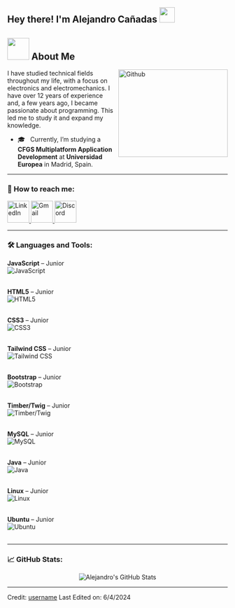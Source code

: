 <h2> Hey there! I'm Alejandro Cañadas <img src="https://media.giphy.com/media/hvRJCLFzcasrR4ia7z/giphy.gif" width="35"></h2>

## <picture><img src="https://github.com/7oSkaaa/7oSkaaa/blob/main/Images/about_me.gif?raw=true" width="50px"></picture> About Me

<img align="right" width="250px" height="200px" alt="Github" src="https://github.com/Mo-Alsehli/Mo-Alsehli/assets/98949843/92f233e8-fd56-4521-bc8e-b48fe669209a" />

I have studied technical fields throughout my life, with a focus on electronics and electromechanics. I have over 12 years of experience and, a few years ago, I became passionate about programming. This led me to study it and expand my knowledge.

- 🎓 &nbsp; Currently, I’m studying a **CFGS Multiplatform Application Development** at **Universidad Europea** in Madrid, Spain.

---

### 🤝 How to reach me:

<p align="left">
  <a href="https://www.linkedin.com/in/alejandro-cañadas-937969139" target="_blank">
    <img src="https://user-images.githubusercontent.com/88904952/234979284-68c11d7f-1acc-4f0c-ac78-044e1037d7b0.png" alt="LinkedIn" height="50" width="50" />
  </a>
  <a href="mailto:alejandrocanadasgarcia@gmail.com" target="_blank">
    <img src="https://img.shields.io/badge/Gmail-D14836?logo=gmail&logoColor=white&style=for-the-badge" alt="Gmail" height="50" width="50" />
  </a>
  <a href="https://discord.com" target="_blank">
    <img src="https://user-images.githubusercontent.com/88904952/234982627-019fd336-6248-453c-9b05-97c13fd1d207.png" alt="Discord" height="50" width="50" />
  </a>
</p>

---

### 🛠️ Languages and Tools:

<p align="left">
  <strong>JavaScript</strong> – Junior<br>
  <img src="https://img.shields.io/badge/JavaScript-F7DF1E?logo=javascript&logoColor=black&style=for-the-badge" alt="JavaScript" />
  <br><br>
  
  <strong>HTML5</strong> – Junior<br>
  <img src="https://img.shields.io/badge/HTML5-E34F26?logo=html5&logoColor=white&style=for-the-badge" alt="HTML5" />
  <br><br>
  
  <strong>CSS3</strong> – Junior<br>
  <img src="https://img.shields.io/badge/CSS3-1572B6?logo=css3&logoColor=white&style=for-the-badge" alt="CSS3" />
  <br><br>

  <strong>Tailwind CSS</strong> – Junior<br>
  <img src="https://img.shields.io/badge/Tailwind%20CSS-38B2AC?logo=tailwind-css&logoColor=white&style=for-the-badge" alt="Tailwind CSS" />
  <br><br>

  <strong>Bootstrap</strong> – Junior<br>
  <img src="https://img.shields.io/badge/Bootstrap-7952B3?logo=bootstrap&logoColor=white&style=for-the-badge" alt="Bootstrap" />
  <br><br>

  <strong>Timber/Twig</strong> – Junior<br>
  <img src="https://img.shields.io/badge/Timber/Twig-555555?logo=twig&logoColor=white&style=for-the-badge" alt="Timber/Twig" />
  <br><br>

  <strong>MySQL</strong> – Junior<br>
  <img src="https://img.shields.io/badge/MySQL-4479A1?logo=mysql&logoColor=white&style=for-the-badge" alt="MySQL" />
  <br><br>

  <strong>Java</strong> – Junior<br>
  <img src="https://img.shields.io/badge/Java-007396?logo=java&logoColor=white&style=for-the-badge" alt="Java" />
  <br><br>

  <strong>Linux</strong> – Junior<br>
  <img src="https://img.shields.io/badge/Linux-FCC624?logo=linux&logoColor=black&style=for-the-badge" alt="Linux" />
  <br><br>

  <strong>Ubuntu</strong> – Junior<br>
  <img src="https://img.shields.io/badge/Ubuntu-E95420?logo=ubuntu&logoColor=white&style=for-the-badge" alt="Ubuntu" />
  <br><br>
</p>

---

### 📈 GitHub Stats:

<p align="center">
  <img src="https://github-readme-stats.vercel.app/api?username=AlexCanadas&show_icons=true&theme=radical" alt="Alejandro's GitHub Stats" />
</p>



---

Credit: [username](https://github.com/AlexCanadas)
Last Edited on: 6/4/2024

